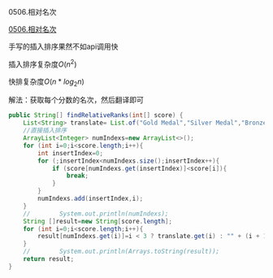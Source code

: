 0506.相对名次

[0506.相对名次
](https://leetcode-cn.com/problems/relative-ranks/)

手写的插入排序果然不如api调用快

插入排序复杂度$O(n^2)$

快排复杂度$O(n*log_2n)$



解法：获取每个分数的名次，然后翻译即可

```java
public String[] findRelativeRanks(int[] score) {
    List<String> translate= List.of("Gold Medal","Silver Medal","Bronze Medal");
    //直接插入排序
    ArrayList<Integer> numIndexs=new ArrayList<>();
    for (int i=0;i<score.length;i++){
        int insertIndex=0;
        for (;insertIndex<numIndexs.size();insertIndex++){
            if (score[numIndexs.get(insertIndex)]<score[i]){
                break;
            }
        }
        numIndexs.add(insertIndex,i);
    }
    //        System.out.println(numIndexs);
    String []result=new String[score.length];
    for (int i=0;i<score.length;i++){
        result[numIndexs.get(i)]=i < 3 ? translate.get(i) : "" + (i + 1);
    }
    //        System.out.println(Arrays.toString(result));
    return result;
}
```

